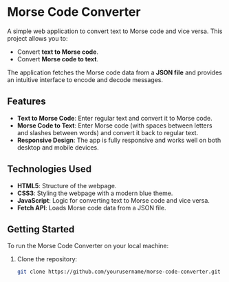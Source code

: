 # Morse Code Converter

A simple web application to convert text to Morse code and vice versa. This project allows you to:
- Convert **text to Morse code**.
- Convert **Morse code to text**.

The application fetches the Morse code data from a **JSON file** and provides an intuitive interface to encode and decode messages.

## Features

- **Text to Morse Code**: Enter regular text and convert it to Morse code.
- **Morse Code to Text**: Enter Morse code (with spaces between letters and slashes between words) and convert it back to regular text.
- **Responsive Design**: The app is fully responsive and works well on both desktop and mobile devices.

## Technologies Used

- **HTML5**: Structure of the webpage.
- **CSS3**: Styling the webpage with a modern blue theme.
- **JavaScript**: Logic for converting text to Morse code and vice versa.
- **Fetch API**: Loads Morse code data from a JSON file.

## Getting Started

To run the Morse Code Converter on your local machine:

1. Clone the repository:
   ```bash
   git clone https://github.com/yourusername/morse-code-converter.git
